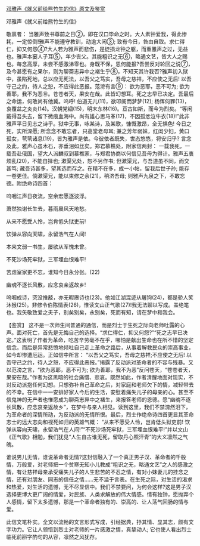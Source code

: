 [邓雅声《就义前给熊竹生的信》原文及鉴赏](https://www.vrrw.net/wx/10137.html)

邓雅声《就义前给熊竹生的信》

敬禀者： 当雅声致书尊前之日②，即在汉口毕命之时。大人素钟爱我，得此惨耗，一定惊倒!雅声不能遵守教训，动逾大闲③; 致有今日，咎由自取。求仁得仁，抑又何怨④?大人若为雅声而悲伤，是徒损龙钟之躯，而重雅声之过，无益也。雅声本窭人子耳⑤，年少丧父。其能粗识之无⑥，略通文艺，皆大人之赐也。每念高厚，未尝不感激涕零也。身既不保，恩何能报?吾尝反对轮回之说⑦，及今甚愿有之果尔，则为聊斋志异中之褚生乎⑧，不知天其许我否?雅声初入狱中，虽陷死地，总以应无死法，以吾父之笃实，吾母之慈祥，不应使之无后! 以吾守己之约，待人之恕，不应得此恶报。范滂有言⑨： 欲为恶耶，恶不可为; 欲为善耶，我不为恶⑩。苍苍者天，果安在哉。此皆幻想耳。死之志早已决定。吾最后之命运，何敢尚有他冀。呜呼! 伯道无儿(11)，欲叩阍而梦梦(12); 杨恽何罪(13)，哀覆盆之炎炎(14)。汉朝党锢(15)，明末东林(16)。亘古如斯，而今为烈矣。“等闲戴得吾头去，留下微痕血海中。尚有雄心思马革(17)，不因孤忿泣牛衣(18)!”此非雅声平日见志之诗乎。狱中无事，咏某诗，及某歌，慷慨激昂，全无惧色! 今日之死，实所深愿; 所念念不敢忘者，只高堂老母耳; 兼之芳年弱妹，红闺少妇，黄口孤女，茕茕诸息(19)，皆为雅声是依。今彼依者既失，世态悠悠，将安归乎? 言念及此，雅声心虽木石，亦垂泪如丝矣。郑君慕樵处，附家信两封： 一载我死，一载吾赴俄国，望大人派麟叔到慕樵家，与郑君协商以何信见吾母为得计。雅声五衷烦乱(20)，不能自择也; 漱渠兄处，恕不另作书; 但漱渠兄，与吾道虽不同，而交甚笃; 藏吾诗甚多，望其选而存之。在精不在多，成一小帖，留我后世子孙; 能存一卷更佳。倘漱渠兄，能以束修之余(21)，稍济吾母; 则雅声九泉之下，不敢忘德。附绝命诗四首：

呜咽江声日夜流，空余宏愿逐波浮。

萧然独谢长生去，暮雨晨风天地愁。

从来不愿受人怜，岂肯低头狱吏前!

饮弹从容向天啸，永留浩气在人间!

本来文弱一书生，屡欲从军愧未曾。

不死沙场死牢狱，三军埋血恨难平!

苦虑室家更不忘，谁知今日永分张。(22)

幽魂不逐长风散，应念哀亲返故乡!

呜咽成诗，究没推敲，亦无暇赓诗也(23)。他如江湖混迹从屠狗(24)，都是骄人笑沐猴(25)。非修令伯陈情表(26)，惟读文山正气歌(27)!我无法聊以写成。盖绝笔也。我矢敬致爱之夫子，别矣别矣，永别矣，死而有知，请在梦中和我会。



【鉴赏】 这不是一次师生间普通的通信，而是烈士于生死之际向老师吐露的心声。面对死亡，首先是无悔自己的选择。“求仁得仁，抑又何怨?”“死之志早已决定。”这表明了作者为革命，吃苦辛劳毫不在乎，哪怕是献出生命也在所不惜的坚定信念。而后是异常悲愤地倾吐自己走上革命之路后，从事着解救民众的崇高事业，如今却惨遭厄运。正如信中所言： “以吾父之笃实，吾母之慈祥;不应使之无后! 以吾守己之约，待人之恕，不应得此恶报。”揭露了反动派对革命者的不容与残暴。又以范滂之言，“欲为恶耶，恶不可为; 欲为善耶，我不为恶”反问苍天，“苍苍者天，果安在哉。”作者为这黑暗的社会痛惜、悲哀。既然如此，作者清醒地面对现实，不对反动派抱任何幻想。只想弥补自己革命之后，对家庭和老师欠下的情，减轻带去的不幸。在信中一一安排好家人今后的生活，安慰着痛失儿子的母亲的心。甚至不信鬼神的无产者也惟愿成为聊斋志异中之褚生，来报答老师的恩德。愿“幽魂不逐长风散，应念哀亲返故乡”，在梦中与亲人相见。读到这里，我们不禁潸然泪下，为革命者的深情所动，为反动派的无情所恨。最后，烈士作绝命诗四首更显其革命志士的远大志向和视死如归的英雄气概： “从来不愿受人怜，岂肯低头狱吏前! 饮弹从容向天啸，永留浩气在人间!”“不死沙场死牢狱，三军埋血恨难平!”并以文山《正气歌》相勉，我们犹见“人生自古谁无死，留取丹心照汗青”的大义凛然之气魄。

谁说男儿无情，谁说革命者无情?这封信融入了一个真正男子汉、革命者的千般情，万般爱，对老师把一个贫寒无知小儿教成“粗识之无，略通文艺”之人的感激之情，有让慈祥母亲承受痛失儿子的人生悲苦的不忍之情，有对小妹妻儿的挂念之情，还有对朋友、同志的信任之情……无不溢于言表。在生死之际，对生活的渴求和热爱，对生活的遗憾，无不尽显信中。我们不禁要问，为何会这样?这是男子汉选择更博大更广阔的情爱，对民族、人类求解放的伟大情感。情有独钟，愿抛弃个人感情，留下太多遗憾，那是一个革命者独有的、崇高的、让人荡气回肠的情与爱。

此信文笔朴实。全文以流畅的文言形式写成，引经据典，抒其情、显其志，颇有文字功力。它让人领悟到烈士对老师的一片感激之情，真挚动人; 它也使人看出烈士临死前斟字酌句的从容，凛然之风犹存。

